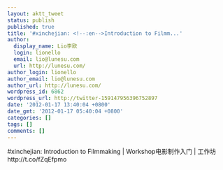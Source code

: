 ```yaml
---
layout: aktt_tweet
status: publish
published: true
title: '#xinchejian: <!--:en-->Introduction to Filmm...'
author:
  display_name: Lio李欧
  login: lionello
  email: lio@lunesu.com
  url: http://lunesu.com/
author_login: lionello
author_email: lio@lunesu.com
author_url: http://lunesu.com/
wordpress_id: 6862
wordpress_url: http://twitter-159147956396752897
date: '2012-01-17 13:40:04 +0800'
date_gmt: '2012-01-17 05:40:04 +0800'
categories: []
tags: []
comments: []
---
```

<p>#xinchejian: <!--:en-->Introduction to Filmmaking | Workshop<!--:--><!--:zh-->电影制作入门 | 工作坊<!--:--> http:&#47;&#47;t.co&#47;fZqEfpmo</p>

